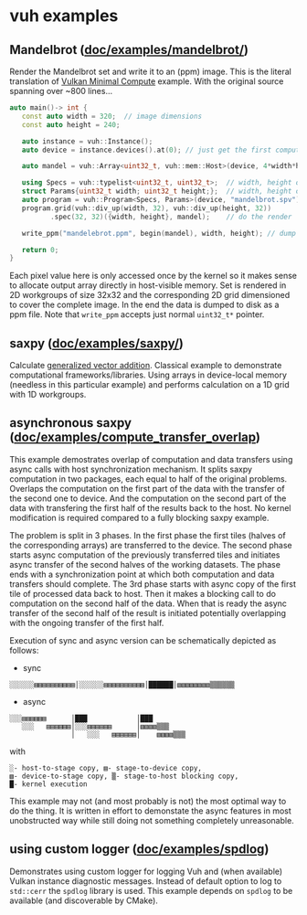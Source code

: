 # vuh examples
## Mandelbrot ([doc/examples/mandelbrot/](mandelbrot))
Render the Mandelbrot set and write it to an (ppm) image.
This is the literal translation of [Vulkan Minimal Compute](https://github.com/Erkaman/vulkan_minimal_compute) example.
With the original source spanning over ~800 lines...
```cpp
auto main()-> int {
   const auto width = 320;  // image dimensions
   const auto height = 240;

   auto instance = vuh::Instance();
   auto device = instance.devices().at(0); // just get the first compute-capable device

   auto mandel = vuh::Array<uint32_t, vuh::mem::Host>(device, 4*width*height); // allocate memory to render Mandelbrot set to

   using Specs = vuh::typelist<uint32_t, uint32_t>;  // width, height of a workgroup
   struct Params{uint32_t width; uint32_t height;};  // width, height of an image
   auto program = vuh::Program<Specs, Params>(device, "mandelbrot.spv");
   program.grid(vuh::div_up(width, 32), vuh::div_up(height, 32))
          .spec(32, 32)({width, height}, mandel);    // do the render

   write_ppm("mandelebrot.ppm", begin(mandel), width, height); // dump image data to a ppm file

   return 0;
}
```
Each pixel value here is only accessed once by the kernel so it makes sense to allocate output array directly in host-visible memory.
Set is rendered in 2D workgroups of size 32x32 and the corresponding 2D grid dimensioned to cover the complete image.
In the end the data is dumped to disk as a ppm file.
Note that ```write_ppm``` accepts just normal ```uint32_t*``` pointer.

## saxpy ([doc/examples/saxpy/](saxpy))
Calculate [generalized vector addition](https://en.wikipedia.org/wiki/Basic_Linear_Algebra_Subprograms#Level_1).
Classical example to demonstrate computational frameworks/libraries.
Using arrays in device-local memory (needless in this particular example) and performs calculation on a 1D grid with 1D workgroups.

## asynchronous saxpy ([doc/examples/compute_transfer_overlap](compute_transfer_overlap))
This example demostrates overlap of computation and data transfers using async calls with host
synchronization mechanism.
It splits saxpy computation in two packages, each equal to half of the original problems.
Overlaps the computation on the first part of the data with the transfer of the second one to device.
And the computation on the second part of the data with transfering the first half of the results
back to the host.
No kernel modification is required compared to a fully blocking saxpy example.

The problem is split in 3 phases.
In the first phase the first tiles (halves of the corresponding arrays) are transferred to the device.
The second phase starts async computation of the previously transferred tiles and initiates async
transfer of the second halves of the working datasets.
The phase ends with a synchronization point at which both computation and data transfers should complete.
The 3rd phase starts with async copy of the first tile of processed data back to host.
Then it makes a blocking call to do computation on the second half of the data.
When that is ready the async transfer of the second half of the result is initiated potentially
overlapping with the ongoing transfer of the first half.

Execution of sync and async version can be schematically depicted as follows:
- sync
```
░░░░░░▤▤▤▤▤▤▤▤▤▤│░░░░░░▤▤▤▤▤▤▤▤▤▤│██████│▧▧▧▧▧▧▧▧▒▒▒▒▒▒
```
- async
```
░░░▤▤▤▤▤▤      │███            │███
   ░░░   ▤▤▤▤▤▤│░░░▤▤▤▤▤▤      │▧▧▧▧▒▒▒
               │   ░░░   ▤▤▤▤▤▤│    ▧▧▧▧▒▒▒
```
with
```
░- host-to-stage copy, ▤- stage-to-device copy,
▧- device-to-stage copy, ▒- stage-to-host blocking copy,
█- kernel execution
```

This example may not (and most probably is not) the most optimal way to do the thing.
It is written in effort to demonstate the async features in most unobstructed way while still doing
not something completely unreasonable.

## using  custom logger ([doc/examples/spdlog](spdlog))
Demonstrates using custom logger for logging Vuh and (when available) Vulkan instance diagnostic messages.
Instead of default option to log to ```std::cerr``` the ```spdlog``` library is used.
This example depends on ```spdlog``` to be available (and discoverable by CMake).
